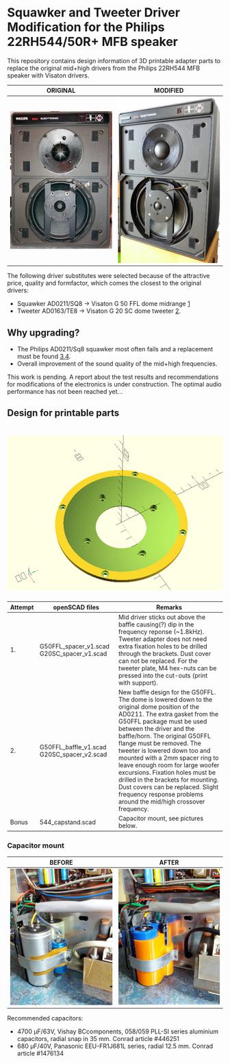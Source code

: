 # Squawker and Tweeter Driver Modification for the Philips 22RH544/50R+ MFB speaker

This repository contains design information of 3D printable adapter parts to replace the original mid+high drivers from the Philips 22RH544 MFB speaker with Visaton drivers.

ORIGINAL | MODIFIED
-------- | --------
![Philips 22RH544](figures/544_original_small.jpg  "Philips 22RH544") | ![Modified 22RH544](figures/544_modified_small.jpg  "Modified 22RH544")

The following driver substitutes were selected because of the attractive price, quality and formfactor, which comes the closest to the original drivers:

* Squawker AD0211/SQ8 -> Visaton G 50 FFL dome midrange [1]
* Tweeter AD0163/TE8 -> Visaton G 20 SC dome tweeter [2].

## Why upgrading?
- The Philips AD0211/Sq8 squawker most often fails and a replacement must be found [3],[4].
- Overall improvement of the sound quality of the mid+high frequencies. 

This work is pending. A report about the test results and recommendations for modifications of the electronics is under construction. The optimal audio performance has not been reached yet...

## Design for printable parts

# ![new G50FFL baffle](figures/G50FFL_baffle_v1.png  "new G50FFL baffle_v1")

Attempt | openSCAD files | Remarks
------- | -------------- | -------
1. | G50FFL_spacer_v1.scad G20SC_spacer_v1.scad | Mid driver sticks out above the baffle causing(?) dip in the frequency reponse (~1.8kHz). Tweeter adapter does not need extra fixation holes to be drilled through the brackets.  Dust cover can not be replaced. For the tweeter plate, M4 hex-nuts can be pressed into the cut-outs (print with support).
2. | G50FFL_baffle_v1.scad G20SC_spacer_v2.scad | New baffle design for the G50FFL. The dome is lowered down to the original dome position of the AD0211. The extra gasket from the G50FFL package must be used between the driver and the baffle/horn. The original G50FFL flange must be removed. The tweeter is lowered down too and mounted with a 2mm spacer ring to leave enough room for large woofer excursions. Fixation holes must be drilled in the brackets for mounting. Dust covers can be replaced. Slight frequency response problems around the mid/high crossover frequency.
Bonus | 544_capstand.scad | Capacitor mount, see pictures below. 

### Capacitor mount
BEFORE | AFTER
------ | -----
 ![before](figures/capfixation_small.jpg  "Capacitor fixation") | ![Modified](figures/capstand_small.jpg  "Capacitor stand")
 
 Recommended capacitors:
 
* 4700 μF/63V, Vishay BCcomponents, 058/059 PLL-SI series aluminium capacitors, radial snap in 35 mm. Conrad article #446251
* 680 μF/40V, Panasonic EEU-FR1J681L series, radial 12.5 mm. Conrad article #1476134


[1]: https://www.visaton.de/en/products/dome-midranges/g-50-ffl-8-ohm

[2]: https://www.visaton.de/en/products/dome-tweeters/g-20-sc-8-ohm

 [3]: https://www.mfbfreaks.com/reparatie-en-service/tips-en-trucs/reparatie-middentoner-22ah587/
 
 [4]: http://www.transistorforum.nl/forum/index.php?mode=thread&id=19335 